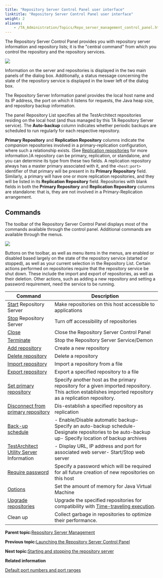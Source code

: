 ```yaml
--- 
title: "Repository Server Control Panel user interface"
linktitle: "Repository Server Control Panel user interface"
weight: 2
aliases: 
    - /TA_Administration/Topics/Repo_server_management_control_panel.html
---
```


The Repository Server Control Panel provides you with repository server information and repository lists; it is the "central command" from which you control the repository and the repository services.

![](/images//Images/admin_RSCP.png)

Information on the server and repositories is displayed in the two main panels of the dialog box. Additionally, a status message concerning the state of the repository service is displayed in the lower left of the dialog box.

The Repository Server Information panel provides the local host name and its IP address, the port on which it listens for requests, the Java heap size, and repository backup information.

The panel Repository List specifies all the TestArchitect repositories residing on the local host \(and thus managed by this TA Repository Server service\). The **Auto-backup** column indicates whether periodic backups are scheduled to run regularly for each respective repository.

**Primary Repository** and **Replication Repository** columns indicate the *companion* repositories involved in a primary-replication configuration, where such a relationship exists. \(See [Replication repositories](Repo_server_management_replication_repo.html) for more information.\)A repository can be primary, replication, or standalone, and you can determine its type from these two fields. A replication repository always has a master primary associated with it, and the `<host:port>` identifier of that primary will be present in its **Primary Repository** field. Similarly, a primary will have one or more replication repositories, and they will be listed in its **Replication Repository** field. Repositories with blank fields in both the **Primary Repository** and **Replication Repository** columns are standalone: that is, they are not involved in a Primary-Replication arrangement.

## Commands

The toolbar of the Repository Server Control Panel displays most of the commands available through the control panel. Additional commands are available through the menus.

![](/images//Images/admin_RSCP_toolbar.png)

Buttons on the toolbar, as well as menu items in the menus, are enabled or disabled based largely on the state of the repository service \(started or stopped\), as well as your current selection in the Repository List. Certain actions performed on repositories require that the repository service be shut down. These include the import and export of repositories, as well as their deletion. Other actions, such as adding a new repository and setting a password requirement, need the service to be running.

|Command|Description|
|-------|-----------|
|[Start](Starting_repository_server.html) Repository Server|Make repositories on this host accessible to applications|
|[Stop](Stopping_repository_server.html) Repository Server|Turn off accessibility of repositories|
|[Close](Repo_server_management_closing.html)|Close the Repository Server Control Panel|
|[Terminate](Repo_server_management_terminating.html)|Stop the Repository Server Service/Demon|
|[Add repository](Repo_server_management_adding.html)|Create a new repository|
|[Delete repository](adm_delete_repo.html#)|Delete a repository|
|[Import repository](Repo_server_management_importing.html)|Import a repository from a file|
|[Export repository](Repo_server_management_exporting.html)|Export a specified repository to a file|
|[Set primary repository](adm_Setting_up_primary_replication_repository.html)|Specify another host as the primary repository for a given imported repository. This action establishes imported repository as a replication repository.|
|[Disconnect from primary repository](adm_Setting_up_primary_replication_repository_2.html)|Dis-establish a specified repository as replication|
|[Back-up schedule](Repo_server_management_bk.html)|-   Enable/Disable automatic backup-   Specify an auto-backup schedule-   Designate repositories to be auto-backup up-   Specify location of backup archives|
|[TestArchitect Utility Server](TA_Utility_Server.html) Information|-   Display URL, IP address and port for associated web server-   Start/Stop web server|
|[Require password](Repo_server_management_setting_pw.html)|Specify a password which will be required for all future creation of new repositories on this host|
|[Options](Repo_setting_heap_size.html)|Set the amount of memory for Java Virtual Machine|
|[Upgrade repositories](adm_database_upgrade_time_traveling.html)|Upgrade the specified repositories for compatibility with [Time-traveling execution](/TA_Help/Topics/ug_time_traveling.html).|
|Clean up|Collect garbage in repositories to optimize their performance.|

**Parent topic:**[Repository Server Management](/TA_Administration/Topics/Repo_server_management.html)

**Previous topic:**[Launching the Repository Server Control Panel](/TA_Administration/Topics/Repo_server_management_launching.html)

**Next topic:**[Starting and stopping the repository server](/TA_Administration/Topics/Repo_server_management_starting_stopping.html)

**Related information**  


[Default port numbers and port ranges](/TA_Administration/Topics/adm_port_number_port_ranges.html)

